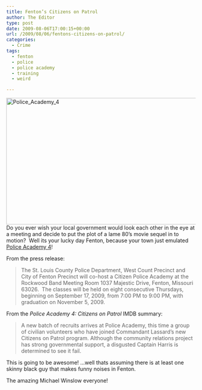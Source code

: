 ```yaml
---
title: Fenton’s Citizens on Patrol
author: The Editor
type: post
date: 2009-08-06T17:00:15+00:00
url: /2009/08/06/fentons-citizens-on-patrol/
categories:
  - Crime
tags:
  - fenton
  - police
  - police academy
  - training
  - weird

---
```

[<img class="aligncenter size-full wp-image-1265" title="Police_Academy_4" src="http://punchingkitty.com/wp-content/uploads/2009/08/Police_Academy_4.jpg" alt="Police_Academy_4" width="600" height="337" srcset="http://media.punchingkitty.com/wordpress/2009/08/Police_Academy_4.jpg 600w, http://media.punchingkitty.com/wordpress/2009/08/Police_Academy_4-300x168.jpg 300w" sizes="(max-width: 600px) 100vw, 600px" />][1]Do you ever wish your local government would look each other in the eye at a meeting and decide to put the plot of a lame 80&#8217;s movie sequel in to motion?  Well its your lucky day Fenton, because your town just emulated [Police Academy 4][2]!

From the press release:

> The St. Louis County Police Department, West Count Precinct and City of Fenton Precinct will co-host a Citizen Police Academy at the Rockwood Band Meeting Room 1037 Majestic Drive, Fenton, Missouri 63026.  The classes will be held on eight consecutive Thursdays, beginning on September 17, 2009, from 7:00 PM to 9:00 PM, with graduation on November 5, 2009.

From the _Police Academy 4: Citizens on Patrol_ IMDB summary:

> A new batch of recruits arrives at Police Academy, this time a group of civilian volunteers who have joined Commandant Lassard&#8217;s new Citizens on Patrol program. Although the community relations project has strong governmental support, a disgusted Captain Harris is determined to see it fail.

This is going to be awesome! &#8230;well thats assuming there is at least one skinny black guy that makes funny noises in Fenton.

The amazing Michael Winslow everyone!

 [1]: http://punchingkitty.com/wp-content/uploads/2009/08/Police_Academy_4.jpg
 [2]: http://www.imdb.com/title/tt0093756/